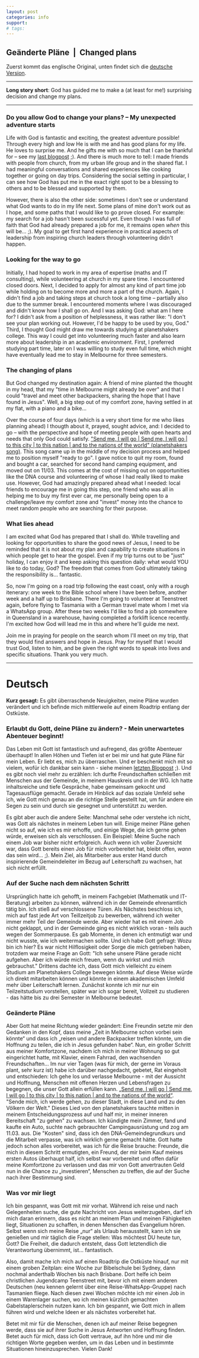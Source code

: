 ```yaml
---
layout: post
categories: info
support:
# tags: 
---
```


## Geänderte Pläne  \|  Changed plans
Zuerst kommt das englische Original, unten findet sich die [deutsche Version](#deutsch).

---
**Long story short**: God has guided me to make a (at least for me!) surprising decision and change my plans. 

---

### Do you allow God to change your plans? – My unexpected adventure starts
Life with God is fantastic and exciting, the greatest adventure possible! Through every high and low He is with me and has good plans for my life. He loves to surprise me. And he gifts me with so much that I can be thankful for – see my [last blogpost](https://dominikaustralia.github.io/info/2025/01/24/gifts-events-questions.html) ;). And there is much more to tell: I made friends with people from church, from my urban life group and in the shared flat. I had meaningful conversations and shared experiences like cooking together or going on day trips. Considering the social setting in particular, I can see how God has put me in the exact right spot to be a blessing to others and to be blessed and supported by them.

However, there is also the other side: sometimes I don't see or understand what God wants to do in my life next. Some plans of mine don't work out as I hope, and some paths that I would like to go prove closed. For example: my search for a job hasn't been sucessful yet. Even though I was full of faith that God had already prepared a job for me, it remains open _when_ this will be... ;). My goal to get first hand experience in practical aspects of leadership from inspiring church leaders through volunteering didn't happen. 

### Looking for the way to go
Initially, I had hoped to work in my area of expertise (maths and IT consulting), while volunteering at church in my spare time. I encountered closed doors. Next, I decided to apply for almost any kind of part time job while holding on to become more and more a part of the church. Again, I didn't find a job and taking steps at church took a long time – partially also due to the summer break. I encountered moments where I was discouraged and didn't know how I shall go on. And I was asking God: what am I here for? I didn't ask from a position of helplessness, it was rather like: "I don't see your plan working out. However, I'd be happy to be used by you, God." Third, I thought God might draw me towards studying at planetshakers college. This way I could get into volunteering much faster and also learn more about leadership in an academic environment. First, I preferred studying part time, later on I was willing to study even full time, which might have eventually lead me to stay in Melbourne for three semesters.

### The changing of plans
But God changed my destination again: A friend of mine planted the thought in my head, that my "time in Melbourne might already be over" and that I could "travel and meet other backpackers, sharing the hope that I have found in Jesus". Well, a big step out of my comfort zone, having settled in at my flat, with a piano and a bike...

Over the course of four days (which is a very short time for me who likes planning ahead) I thougth about it, prayed, sought advice, and: I decided to go – with the perspective and hope of meeting people with open hearts and needs that only God could satisfy.
["Send me, I will go | Send me, I will go | to this city | to this nation | and to the nations of the world" (planetshakers song)](https://www.youtube.com/watch?v=N5iEFpCzLhw). This song came up in the middle of my decision process and helped me to position myself "ready to go". I gave notice to quit my room, found and bought a car, searched for second hand camping equipment, and moved out on 11/03. This comes at the cost of missing out on opportunities like the DNA course and volunteering of whose I had really liked to make use.
However, God had amazingly prepared ahead what I needed: local friends to encourage me in going this step, one friend who was all in helping me to buy my first ever car,  me personally being open to a challenge/leave my comfort zone and "invest" money into the chance to meet random people who are searching for their purpose.

### What lies ahead
I am excited what God has prepared that I shall do. While travelling and looking for opportunities to share the good news of Jesus, I need to be reminded that it is not about my plan and capability to create situations in which people get to hear the gospel. 
Even if my trip turns out to be "just" holiday, I can enjoy it and keep asking this question daily: what would YOU like to do today, God? The freedom that comes from God ultimately taking the responsibility is... fantastic. 

So, now I'm going on a road trip following the east coast, only with a rough itenerary: one week to the Bible school where I have been before, another week and a half up to Brisbane. There I'm going to volunteer at Teenstreet again, before flying to Tasmania with a German travel mate whom I met via a WhatsApp group. After these two weeks I'd like to find a job somewhere in Queensland in a warehouse, having completed a forklift licence recently. 
I'm excited how God will lead me in this and where he'll guide me next. 

Join me in praying for people on the search whom I'll meet on my trip, that they would find answers and hope in Jesus. Pray for myself that I would trust God, listen to him, and be given the right words to speak into lives and specific situations. Thank you very much. 

---
# Deutsch

**Kurz gesagt:** Es gibt überraschende Neuigkeiten, meine Pläne wurden verändert und ich befinde mich mittlerweile auf einem Roadtrip entlang der Ostküste.

### Erlaubt du Gott, deine Pläne zu ändern? - Mein unerwartetes Abenteuer beginnt! 
Das Leben mit Gott ist fantastisch und aufregend, das größte Abenteuer überhaupt! In allen Höhen und Tiefen ist er bei mir und hat gute Pläne für mein Leben. Er liebt es, mich zu überraschen. Und er beschenkt mich mit so vielem, wofür ich dankbar sein kann - siehe meinen [letzten Blogpost](https://dominikaustralia.github.io/info/2025/01/24/gifts-events-questions.html) ;). Und es gibt noch viel mehr zu erzählen: Ich durfte Freundschaften schließen mit Menschen aus der Gemeinde, in meinem Hauskreis und in der WG. Ich hatte inhaltsreiche und tiefe Gespräche, habe gemeinsam gekocht und Tagesausflüge gemacht. Gerade im Hinblick auf das soziale Umfeld sehe ich, wie Gott mich genau an die richtige Stelle gestellt hat, um für andere ein Segen zu sein und durch sie gesegnet und unterstützt zu werden.

Es gibt aber auch die andere Seite: Manchmal sehe oder verstehe ich nicht, was Gott als nächstes in meinem Leben tun will. Einige meiner Pläne gehen nicht so auf, wie ich es mir erhoffe, und einige Wege, die ich gerne gehen würde, erweisen sich als verschlossen. Ein Beispiel: Meine Suche nach einem Job war bisher nicht erfolgreich. Auch wenn ich voller Zuversicht war, dass Gott bereits einen Job für mich vorbereitet hat, bleibt offen, _wann_ das sein wird... ;). Mein Ziel, als Mitarbeiter aus erster Hand durch inspirierende Gemeindeleiter im Bezug auf Leiterschaft zu wachsen, hat sich nicht erfüllt. 

### Auf der Suche nach dem nächsten Schritt
Ursprünglich hatte ich gehofft, in meinem Fachgebiet (Mathematik und IT-Beratung) arbeiten zu können, während ich in der Gemeinde ehrenamtlich tätig bin. Ich stieß auf verschlossene Türen. Als Nächstes beschloss ich, mich auf fast jede Art von Teillzeitjob zu bewerben, während ich weiter immer mehr Teil der Gemeinde werde. Aber wieder hat es mit einem Job nicht geklappt, und in der Gemeinde ging es nicht wirklich voran - teils auch wegen der Sommerpause. Es gab Momente, in denen ich entmutigt war und nicht wusste, wie ich weitermachen sollte. Und ich habe Gott gefragt: Wozu bin ich hier? Es war nicht Hilflosigkeit oder Sorge die mich getrieben haben, trotzdem war meine Frage an Gott: "Ich sehe unsere Pläne gerade nicht aufgehen. Aber ich würde mich freuen, wenn du wirkst und mich gebrauchst." Drittens dachte ich, dass Gott mich vielleicht zu einem Studium am Planetshakers College bewegen könnte. Auf diese Weise würde ich direkt mitarbeiten können und könnte in einem akademischen Umfeld mehr über Leiterschaft lernen. Zunächst konnte ich mir nur ein Teilzeitstudium vorstellen, später war ich sogar bereit, Vollzeit zu studieren - das hätte bis zu drei Semester in Melbourne bedeutet.

### Geänderte Pläne
Aber Gott hat meine Richtung wieder geändert: Eine Freundin setzte mir den Gedanken in den Kopf, dass meine „Zeit in Melbourne schon vorbei sein könnte“ und dass ich „reisen und andere Backpacker treffen könnte, um die Hoffnung zu teilen, die ich in Jesus gefunden habe“. Nun, ein großer Schritt aus meiner Komfortzone, nachdem ich mich in meiner Wohnung so gut eingerichtet hatte, mit Klavier, einem Fahrrad, den wachsenden Freundschaften...
Im nur vier Tagen (was für mich, der gerne im Voraus plant, sehr kurz ist) habe ich darüber nachgedacht, gebetet, Rat eingeholt und entschieden: Ich gehe los und verlasse Melbourne - mit der Aussicht und Hoffnung, Menschen mit offenen Herzen und Lebensfragen zu begegnen, die unser Gott allein erfüllen kann.
[„Send me, I will go | Send me, I will go | to this city | to this nation | and to the nations of the world“](https://www.youtube.com/watch?v=N5iEFpCzLhw). "Sende mich, ich werde gehen, zu dieser Stadt, in diese Land und zu den Völkern der Welt." Dieses Lied von den planetshakers tauchte mitten in meinem Entscheidungsprozess auf und half mir, in meiner inneren Bereitschaft "zu gehen" zu wachsen. Ich kündigte mein Zimmer, fand und kaufte ein Auto, suchte nach gebrauchter Campingausrüstung und zog am 11.03. aus. Die "Kosten" sind, dass ich den DNA-Gemeindegrundkurs und die Mitarbeit verpasse, was ich wirklich gerne gemacht hätte.
Gott hatte jedoch schon alles vorbereitet, was ich für die Reise brauche: Freunde, die mich in diesem Schritt ermutigten, ein Freund, der mir beim Kauf meines ersten Autos überhaupt half, ich selbst war vorbereitet und offen dafür meine Komfortzone zu verlassen und das mir von Gott anvertrauten Geld nun in die Chance zu „investieren“, Menschen zu treffen, die auf der Suche nach ihrer Bestimmung sind.

### Was vor mir liegt
Ich bin gespannt, was Gott mit mir vorhat. Während ich reise und nach Gelegenheiten suche, die gute Nachricht von Jesus weiterzugeben, darf ich mich daran erinnern, dass es nicht an meinem Plan und meinen Fähigkeiten liegt, Situationen zu schaffen, in denen Menschen das Evangelium hören. 
Selbst wenn sich meine Reise „nur“ als Urlaub herausstellt, kann ich sie genießen und mir täglich die Frage stellen: Was möchtest DU heute tun, Gott? Die Freiheit, die dadurch entsteht, dass Gott letztendlich die Verantwortung übernimmt, ist... fantastisch. 

Also, damit mache ich mich auf einen Roadtrip die Ostküste hinauf, nur mit einem groben Zeitplan: eine Woche zur Bibelschule bei Sydney, dann nochmal anderthalb Wochen bis nach Brisbane. Dort helfe ich beim christlichen Jugendcamp Teenstreet mit, bevor ich mit einem anderen Deutschen (neu kennen gelernt über eine Reise-WhatsApp-Gruppe) nach Tasmanien fliege. Nach diesen zwei Wochen möchte ich mir einen Job in einem Warenlager suchen, wo ich meinen kürzlich gemachten Gabelstaplerschein nutzen kann. 
Ich bin gespannt, wie Gott mich in allem führen wird und welche Ideen er als nächstes vorbereitet hat. 

Betet mit mir für die Menschen, denen ich auf meiner Reise begegnen werde, dass sie auf ihrer Suche in Jesus Antworten und Hoffnung finden. Betet auch für mich, dass ich Gott vertraue, auf ihn höre und mir die richtigen Worte gegeben werden, um in das Leben und in bestimmte Situationen hineinzusprechen. Vielen Dank!